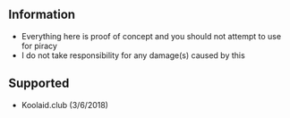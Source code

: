 ## Information
- Everything here is proof of concept and you should not attempt to use for piracy
- I do not take responsibility for any damage(s) caused by this

## Supported

- Koolaid.club (3/6/2018)

